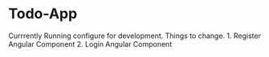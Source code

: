 # Todo-App


Currrently Running configure for development.
Things to change.
    1.  Register Angular Component
    2.  Login Angular Component